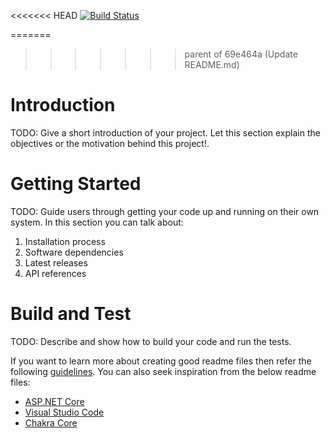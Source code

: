 <<<<<<< HEAD
[![Build Status](https://dev.azure.com/neworange28/LifeCycleProject/_apis/build/status%2FLifeCycleProject?branchName=master)](https://dev.azure.com/neworange28/LifeCycleProject/_build/latest?definitionId=7&branchName=master)

=======
>>>>>>> parent of 69e464a (Update README.md)
# Introduction 
TODO: Give a short introduction of your project. Let this section explain the objectives or the motivation behind this project!. 

# Getting Started
TODO: Guide users through getting your code up and running on their own system. In this section you can talk about:
1.	Installation process
2.	Software dependencies
3.	Latest releases
4.	API references

# Build and Test
TODO: Describe and show how to build your code and run the tests. 

If you want to learn more about creating good readme files then refer the following [guidelines](https://docs.microsoft.com/en-us/azure/devops/repos/git/create-a-readme?view=azure-devops). You can also seek inspiration from the below readme files:
- [ASP.NET Core](https://github.com/aspnet/Home)
- [Visual Studio Code](https://github.com/Microsoft/vscode)
- [Chakra Core](https://github.com/Microsoft/ChakraCore)